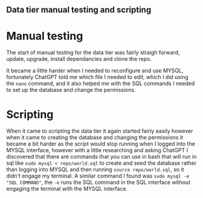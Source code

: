 ## Data tier manual testing and scripting

# Manual testing
The start of manual testing for the data tier was fairly straigh forward, update, upgrade, install dependancies and clone the repo.

It became a little harder when I needed to reconfigure and use MYSQL, fortunately ChatGPT told me which file I needed to edit, which I did using the `nano` command, and it also helped me with the SQL commands I needed to set up the database and change the permissions.

# Scripting
When it came to scripting the data tier it again started fairly easily however when it came to creating the database and changing the permissions it became a bit harder as the script would stop running when I logged into the MYSQL interface, however with a little researching and asking ChatGPT I discovered that there are commands that you can use in bash that will run in sql like `sudo mysql < repo/world.sql` to create and seed the database rather than logging into MYSQL and then running `source repo/world.sql`, so it didn't engage my terminal. A similar command I found was `sudo mysql -e "SQL COMMAND"`, the `-e` runs the SQL command in the SQL interface without engaging the terminal with the MYSQL interface.